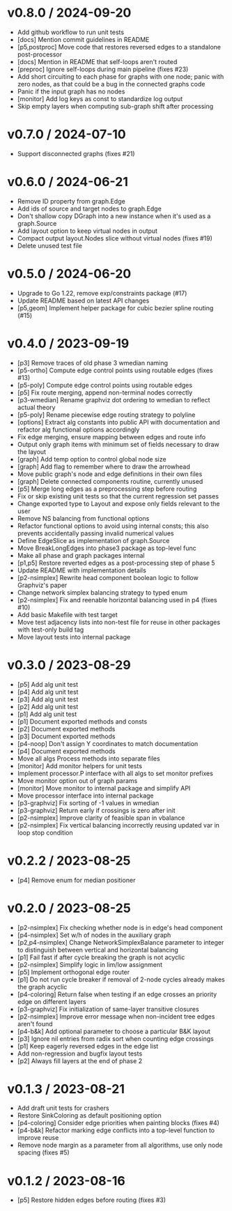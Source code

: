 
v0.8.0 / 2024-09-20
==================

  * Add github workflow to run unit tests
  * [docs] Mention commit guidelines in README
  * [p5,postproc] Move code that restores reversed edges to a standalone post-processor
  * [docs] Mention in README that self-loops aren't routed
  * [preproc] Ignore self-loops during main pipeline (fixes #23)
  * Add short circuiting to each phase for graphs with one node; panic with zero nodes, as that could be a bug in the connected graphs code
  * Panic if the input graph has no nodes
  * [monitor] Add log keys as const to standardize log output
  * Skip empty layers when computing sub-graph shift after processing

v0.7.0 / 2024-07-10
==================

  * Support disconnected graphs (fixes #21)

v0.6.0 / 2024-06-21
==================

  * Remove ID property from graph.Edge
  * Add ids of source and target nodes to graph.Edge
  * Don't shallow copy DGraph into a new instance when it's used as a graph.Source
  * Add layout option to keep virtual nodes in output
  * Compact output layout.Nodes slice without virtual nodes (fixes #19)
  * Delete unused test file

v0.5.0 / 2024-06-20
==================

  * Upgrade to Go 1.22, remove exp/constraints package (#17)
  * Update README based on latest API changes
  * [p5,geom] Implement helper package for cubic bezier spline routing (#15)

v0.4.0 / 2023-09-19
==================

  * [p3] Remove traces of old phase 3 wmedian naming
  * [p5-ortho] Compute edge control points using routable edges (fixes #13)
  * [p5-poly] Compute edge control points using routable edges
  * [p5] Fix route merging, append non-terminal nodes correctly
  * [p3-wmedian] Rename graphviz dot ordering to wmedian to reflect actual theory
  * [p5-poly] Rename piecewise edge routing strategy to polyline
  * [options] Extract alg constants into public API with documentation and refactor alg functional options accordingly
  * Fix edge merging, ensure mapping between edges and route info
  * Output only graph items with minimum set of fields necessary to draw the layout
  * [graph] Add temp option to control global node size
  * [graph] Add flag to remember where to draw the arrowhead
  * Move public graph's node and edge definitions in their own files
  * [graph] Delete connected components routine, currently unused
  * [p5] Merge long edges as a preprocessing step before routing
  * Fix or skip existing unit tests so that the current regression set passes
  * Change exported type to Layout and expose only fields relevant to the user
  * Remove NS balancing from functional options
  * Refactor functional options to avoid using internal consts; this also prevents accidentally passing invalid numerical values
  * Define EdgeSlice as implementation of graph.Source
  * Move BreakLongEdges into phase3 package as top-level func
  * Make all phase and graph packages internal
  * [p1,p5] Restore reverted edges as a post-processing step of phase 5
  * Update README with implementation details
  * [p2-nsimplex] Rewrite head component boolean logic to follow Graphviz's paper
  * Change network simplex balancing strategy to typed enum
  * [p2-nsimplex] Fix and reenable horizontal balancing used in p4 (fixes #10)
  * Add basic Makefile with test target
  * Move test adjacency lists into non-test file for reuse in other packages with test-only build tag
  * Move layout tests into internal package

v0.3.0 / 2023-08-29
==================

  * [p5] Add alg unit test
  * [p4] Add alg unit test
  * [p3] Add alg unit test
  * [p2] Add alg unit test
  * [p1] Add alg unit test
  * [p1] Document exported methods and consts
  * [p2] Document exported methods
  * [p3] Document exported methods
  * [p4-noop] Don't assign Y coordinates to match documentation
  * [p4] Document exported methods
  * Move all algs Process methods into separate files
  * [monitor] Add monitor helpers for unit tests
  * Implement processor.P interface with all algs to set monitor prefixes
  * Move monitor option out of graph params
  * [monitor] Move monitor to internal package and simplify API
  * Move processor interface into internal package
  * [p3-graphviz] Fix sorting of -1 values in wmedian
  * [p3-graphviz] Return early if crossings is zero after init
  * [p2-nsimplex] Improve clarity of feasible span in vbalance
  * [p2-nsimplex] Fix vertical balancing incorrectly reusing updated var in loop stop condition

v0.2.2 / 2023-08-25
==================

  * [p4] Remove enum for median positioner

v0.2.0 / 2023-08-25
==================

  * [p2-nsimplex] Fix checking whether node is in edge's head component
  * [p4-nsimplex] Set w/h of nodes in the auxiliary graph
  * [p2,p4-nsimplex] Change NetworkSimplexBalance parameter to integer to distinguish between vertical and horizontal balancing
  * [p1] Fail fast if after cycle breaking the graph is not acyclic
  * [p2-nsimplex] Simplify logic in lim/low assignment
  * [p5] Implement orthogonal edge router
  * [p1] Do not run cycle breaker if removal of 2-node cycles already makes the graph acyclic
  * [p4-coloring] Return false when testing if an edge crosses an priority edge on different layers
  * [p3-graphviz] Fix initialization of same-layer transitive closures
  * [p2-nsimplex] Improve error message when non-incident tree edges aren't found
  * [p4-b&k] Add optional parameter to choose a particular B&K layout
  * [p3] Ignore nil entries from radix sort when counting edge crossings
  * [p1] Keep eagerly reversed edges in the edge list
  * Add non-regression and bugfix layout tests
  * [p2] Always fill layers at the end of phase 2

v0.1.3 / 2023-08-21
==================

  * Add draft unit tests for crashers
  * Restore SinkColoring as default positioning option
  * [p4-coloring] Consider edge priorities when painting blocks (fixes #4)
  * [p4-b&k] Refactor marking edge conflicts into a top-level function to improve reuse
  * Remove node margin as a parameter from all algorithms, use only node spacing (fixes #5)

v0.1.2 / 2023-08-16
==================

  * [p5] Restore hidden edges before routing (fixes #3)

